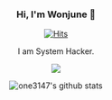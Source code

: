 <div align="center">

### Hi, I'm Wonjune 👋

[![Hits](https://hits.seeyoufarm.com/api/count/incr/badge.svg?url=https%3A%2F%2Fgithub.com%2Fone3147&count_bg=%2379C83D&title_bg=%23555555&icon=&icon_color=%23E7E7E7&title=hits&edge_flat=false)](https://hits.seeyoufarm.com)

I am System Hacker.
  
 <p><a href="http://mazassumnida.wtf/api/v2/generate_badge?boj=dwj0306">
 <img src="http://mazassumnida.wtf/api/mini/generate_badge?boj=dwj0306"/></a></p>


![one3147's github stats](https://github-readme-stats.vercel.app/api?username=one3147&show_icons=true)
